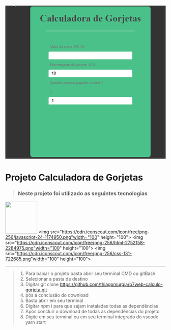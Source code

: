 ![calc](calc.gif)

 # Projeto Calculadora de Gorjetas 
> ### Neste projeto foi utilizado as seguintes tecnologias

<img src="https://cdn.iconscout.com/icon/free/png-256/react-4-1175110.png" width="100" height="100"> <img src="https://cdn.iconscout.com/icon/free/png-256/javascript-24-1174950.png"width="100" height="100"> <img src="https://cdn.iconscout.com/icon/free/png-256/html-2752158-2284975.png"width="100" height="100"> <img src="https://cdn.iconscout.com/icon/free/png-256/css-131-722685.png"width="100" height="100">




<hr/>

>1. Para baixar o projeto basta abrir seu terminal CMD ou gitBash
>2. Selecionar a pasta de destino
>3. Digitar git clone https://github.com/thiagomurgia/b7web-calculo-gorjeta.git
>4. pós a conclusão do download
>5. Basta abrir em seu terminal
>6. Digitar npm i para que sejam instaladas todas as dependências
>7. Após concluir o download de todas as dependências do projeto
>8. Digite em seu terminal ou em seu terminal integrado do vscode yarn start
